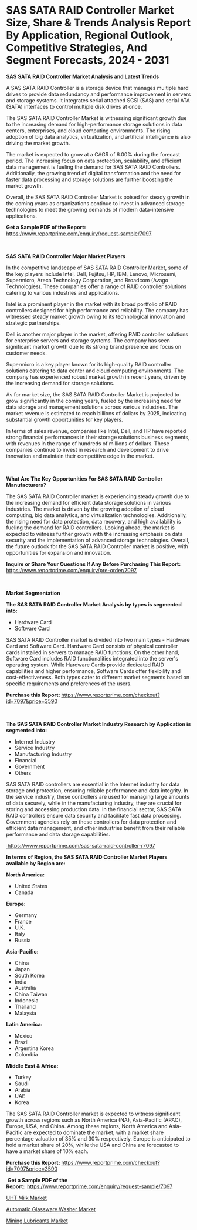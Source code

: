 <p><h1>SAS SATA RAID Controller Market Size, Share & Trends Analysis Report By Application, Regional Outlook, Competitive Strategies, And Segment Forecasts, 2024 - 2031</h1></p><p><strong>SAS SATA RAID Controller Market Analysis and Latest Trends</strong></p>
<p><p>A SAS SATA RAID Controller is a storage device that manages multiple hard drives to provide data redundancy and performance improvement in servers and storage systems. It integrates serial attached SCSI (SAS) and serial ATA (SATA) interfaces to control multiple disk drives at once.</p><p>The SAS SATA RAID Controller Market is witnessing significant growth due to the increasing demand for high-performance storage solutions in data centers, enterprises, and cloud computing environments. The rising adoption of big data analytics, virtualization, and artificial intelligence is also driving the market growth.</p><p>The market is expected to grow at a CAGR of 6.00% during the forecast period. The increasing focus on data protection, scalability, and efficient data management is fueling the demand for SAS SATA RAID Controllers. Additionally, the growing trend of digital transformation and the need for faster data processing and storage solutions are further boosting the market growth.</p><p>Overall, the SAS SATA RAID Controller Market is poised for steady growth in the coming years as organizations continue to invest in advanced storage technologies to meet the growing demands of modern data-intensive applications.</p></p>
<p><strong>Get a Sample PDF of the Report:&nbsp;</strong> <a href="https://www.reportprime.com/enquiry/request-sample/7097">https://www.reportprime.com/enquiry/request-sample/7097</a></p>
<p>&nbsp;</p>
<p><strong>SAS SATA RAID Controller Major Market Players</strong></p>
<p><p>In the competitive landscape of SAS SATA RAID Controller Market, some of the key players include Intel, Dell, Fujitsu, HP, IBM, Lenovo, Microsemi, Supermicro, Areca Technology Corporation, and Broadcom (Avago Technologies). These companies offer a range of RAID controller solutions catering to various industries and applications.</p><p>Intel is a prominent player in the market with its broad portfolio of RAID controllers designed for high performance and reliability. The company has witnessed steady market growth owing to its technological innovation and strategic partnerships.</p><p>Dell is another major player in the market, offering RAID controller solutions for enterprise servers and storage systems. The company has seen significant market growth due to its strong brand presence and focus on customer needs.</p><p>Supermicro is a key player known for its high-quality RAID controller solutions catering to data center and cloud computing environments. The company has experienced robust market growth in recent years, driven by the increasing demand for storage solutions.</p><p>As for market size, the SAS SATA RAID Controller Market is projected to grow significantly in the coming years, fueled by the increasing need for data storage and management solutions across various industries. The market revenue is estimated to reach billions of dollars by 2025, indicating substantial growth opportunities for key players.</p><p>In terms of sales revenue, companies like Intel, Dell, and HP have reported strong financial performances in their storage solutions business segments, with revenues in the range of hundreds of millions of dollars. These companies continue to invest in research and development to drive innovation and maintain their competitive edge in the market.</p></p>
<p>&nbsp;</p>
<p><strong>What Are The Key Opportunities For SAS SATA RAID Controller Manufacturers?</strong></p>
<p><p>The SAS SATA RAID Controller market is experiencing steady growth due to the increasing demand for efficient data storage solutions in various industries. The market is driven by the growing adoption of cloud computing, big data analytics, and virtualization technologies. Additionally, the rising need for data protection, data recovery, and high availability is fueling the demand for RAID controllers. Looking ahead, the market is expected to witness further growth with the increasing emphasis on data security and the implementation of advanced storage technologies. Overall, the future outlook for the SAS SATA RAID Controller market is positive, with opportunities for expansion and innovation.</p></p>
<p><strong>Inquire or Share Your Questions If Any Before Purchasing This Report:</strong> <a href="https://www.reportprime.com/enquiry/pre-order/7097">https://www.reportprime.com/enquiry/pre-order/7097</a></p>
<p>&nbsp;</p>
<p><strong>Market Segmentation</strong></p>
<p><strong>The SAS SATA RAID Controller Market Analysis by types is segmented into:</strong></p>
<p><ul><li>Hardware Card</li><li>Software Card</li></ul></p>
<p><p>SAS SATA RAID Controller market is divided into two main types - Hardware Card and Software Card. Hardware Card consists of physical controller cards installed in servers to manage RAID functions. On the other hand, Software Card includes RAID functionalities integrated into the server's operating system. While Hardware Cards provide dedicated RAID capabilities and higher performance, Software Cards offer flexibility and cost-effectiveness. Both types cater to different market segments based on specific requirements and preferences of the users.</p></p>
<p><strong>Purchase this Report:&nbsp;</strong><a href="https://www.reportprime.com/checkout?id=7097&price=3590">https://www.reportprime.com/checkout?id=7097&price=3590</a></p>
<p>&nbsp;</p>
<p><strong>The SAS SATA RAID Controller Market Industry Research by Application is segmented into:</strong></p>
<p><ul><li>Internet Industry</li><li>Service Industry</li><li>Manufacturing Industry</li><li>Financial</li><li>Government</li><li>Others</li></ul></p>
<p><p>SAS SATA RAID controllers are essential in the Internet industry for data storage and protection, ensuring reliable performance and data integrity. In the service industry, these controllers are used for managing large amounts of data securely, while in the manufacturing industry, they are crucial for storing and accessing production data. In the financial sector, SAS SATA RAID controllers ensure data security and facilitate fast data processing. Government agencies rely on these controllers for data protection and efficient data management, and other industries benefit from their reliable performance and data storage capabilities.</p></p>
<p><a href="https://www.reportprime.com/sas-sata-raid-controller-r7097">&nbsp;https://www.reportprime.com/sas-sata-raid-controller-r7097</a></p>
<p><strong>In terms of Region, the SAS SATA RAID Controller Market Players available by Region are:</strong></p>
<p>
    <p> <strong> North America: </strong>
        <ul>
            <li>United States</li>
            <li>Canada</li>
        </ul>
        </p> 
    <p> <strong> Europe: </strong>
        <ul>
            <li>Germany</li>
            <li>France</li>
            <li>U.K.</li>
            <li>Italy</li>
            <li>Russia</li>
        </ul>
        </p> 
    <p> <strong> Asia-Pacific: </strong>
        <ul>
            <li>China</li>
            <li>Japan</li>
            <li>South Korea</li>
            <li>India</li>
            <li>Australia</li>
            <li>China Taiwan</li>
            <li>Indonesia</li>
            <li>Thailand</li>
            <li>Malaysia</li>
        </ul>
        </p> 
    <p> <strong> Latin America: </strong>
        <ul>
            <li>Mexico</li>
            <li>Brazil</li>
            <li>Argentina Korea</li>
            <li>Colombia</li>
        </ul>
        </p> 
    <p> <strong> Middle East & Africa: </strong>
        <ul>
            <li>Turkey</li>
            <li>Saudi</li>
            <li>Arabia</li>
            <li>UAE</li>
            <li>Korea</li>
        </ul>
    </p>
    </p>
<p><p>The SAS SATA RAID Controller market is expected to witness significant growth across regions such as North America (NA), Asia-Pacific (APAC), Europe, USA, and China. Among these regions, North America and Asia-Pacific are expected to dominate the market, with a market share percentage valuation of 35% and 30% respectively. Europe is anticipated to hold a market share of 20%, while the USA and China are forecasted to have a market share of 10% each.</p></p>
<p><strong>Purchase this Report: </strong><a href="https://www.reportprime.com/checkout?id=7097&price=3590">https://www.reportprime.com/checkout?id=7097&price=3590</a></p>
<p>&nbsp;<strong>Get a Sample PDF of the Report:&nbsp;&nbsp;</strong><a href="https://www.reportprime.com/enquiry/request-sample/7097">https://www.reportprime.com/enquiry/request-sample/7097</a></p>
<p><strong></strong></p>
<p><p><a href="https://www.linkedin.com/pulse/uht-milk-market-size-outlook-forecast-2024-2031-ek-phrasis-lk1cc?trackingId=8p9E35Bg3SD28juHMmtCng%3D%3D">UHT Milk Market</a></p><p><a href="https://www.linkedin.com/pulse/automatic-glassware-washernbspmarket-focuses-market-o7zce?trackingId=5V6yGtmY4I8KuP6GTPhmZg%3D%3D">Automatic Glassware Washer Market</a></p><p><a href="https://www.linkedin.com/pulse/mining-lubricants-market-size-focuses-dynamics-in-depth-wbznf?trackingId=EDerMgZ1The38xFfUqqzsg%3D%3D">Mining Lubricants Market</a></p></p>